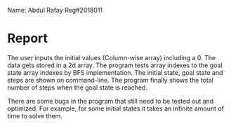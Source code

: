 Name: Abdul Rafay     Reg#2018011
# Report 
The user inputs the initial values (Column-wise array) including a 0. The data gets stored in a 2d array. The program tests array  indexes to the goal state array indexes by BFS implementation. The initial state, goal state and steps are shown on command-line. The program finally shows the total number of steps when the goal state is reached.

There are some bugs in the program that still need to be tested out and optimized. For example, for some initial states it takes an infinite amount of time to solve them.
